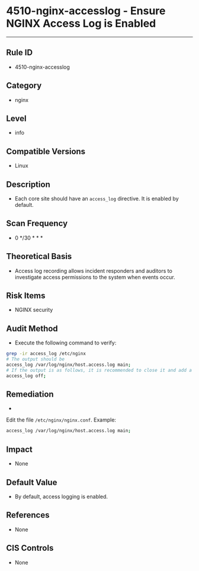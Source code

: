 # 4510-nginx-accesslog - Ensure NGINX Access Log is Enabled
---

## Rule ID

- 4510-nginx-accesslog


## Category

- nginx


## Level

- info


## Compatible Versions


- Linux




## Description


- Each core site should have an `access_log` directive. It is enabled by default.



## Scan Frequency
- 0 */30 * * *

## Theoretical Basis


- Access log recording allows incident responders and auditors to investigate access permissions to the system when events occur.





## Risk Items


- NGINX security



## Audit Method
- Execute the following command to verify:

```bash
grep -ir access_log /etc/nginx
# The output should be
access_log /var/log/nginx/host.access.log main;
# If the output is as follows, it is recommended to close it and add a log path
access_log off;

```



## Remediation
- 
Edit the file `/etc/nginx/nginx.conf`. Example:
```bash
access_log /var/log/nginx/host.access.log main;
```



## Impact


- None




## Default Value


- By default, access logging is enabled.




## References


- None



## CIS Controls


- None